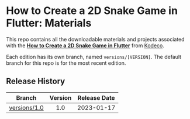 # How to Create a 2D Snake Game in Flutter: Materials

This repo contains all the downloadable materials and projects associated with the **[How to Create a 2D Snake Game in Flutter](https://www.kodeco.com/29858859-how-to-create-a-2d-snake-game-in-flutter)** from [Kodeco](https://www.kodeco.com).

Each edition has its own branch, named `versions/[VERSION]`. The default branch for this repo is for the most recent edition.

## Release History

| Branch                                                                                  | Version | Release Date |
| --------------------------------------------------------------------------------------- |:-------:|:------------:|
| [versions/1.0](https://github.com/kodecocodes/video-snak-materials/tree/versions/1.0) | 1.0     | 2023-01-17   |
